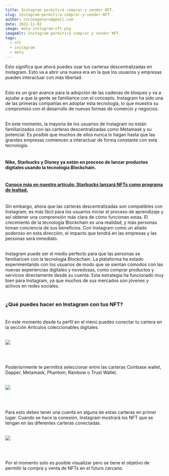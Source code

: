 ```yaml
---
title: Instagram permitirá comprar y vender NFT.
slug: Instagram-permitira-comprar-y-vender-NFT
author: coronagenaro@gmail.com
date: 2022-11-02
image: meta-instagram-nft.png
imageAlt: Instagram permitirá comprar y vender NFT.
tags:
  - nft
  - instagram
  - meta
---
```

<!--StartFragment-->

Esto significa que ahora puedes usar tus carteras descentralizadas en Instagram. Esto va a abrir una nueva era en la que los usuarios y empresas pueden interactuar con más libertad.<br/><br/>

Esto es un gran avance para la adopción de las cadenas de bloques y va a ayudar a que la gente se familiarice con el concepto. Instagram ha sido una de las primeras compañías en adoptar esta tecnología, lo que muestra su compromiso con el desarrollo de nuevas formas de comercio y negocios.<br/><br/>

En este momento, la mayoría de los usuarios de Instagram no están familiarizados con las carteras descentralizadas como Metamask y su potencial. Es posible que muchos de ellos nunca lo hagan hasta que las grandes empresas comiencen a interactuar de forma constante con esta tecnología.<br/><br/>

#### **Nike, Starbucks y Disney ya están en proceso de lanzar productos digitales usando la tecnología Blockchain.<br/><br/>**

#### **[Conoce más en nuestro artículo: Starbucks lanzará NFTs como programa de lealtad.](https://www.oasisfinanciero.mx/blog/2022-11-14/starbucks-lanzara-nfts-como-programa-de-lealtad/)<br/><br/>**

[](https://www.oasisfinanciero.mx/blog/2022-11-14/starbucks-lanzara-nfts-como-programa-de-lealtad/)<!--EndFragment-->

Sin embargo, ahora que las carteras descentralizadas son compatibles con Instagram, es más fácil para los usuarios iniciar el proceso de aprendizaje y así obtener una comprensión más clara de cómo funcionan estas. El crecimiento de la tecnología Blockchain es una realidad, y más personas toman conciencia de sus beneficios. Con Instagram como un aliado poderoso en esta dirección, el impacto que tendrá en las empresas y las personas será inmediato.<br/><br/>

Instagram puede ser el medio perfecto para que las personas se familiaricen con la tecnología Blockchain. La plataforma ha estado experimentando con los usuarios de modo que se sientan cómodos con las nuevas experiencias digitales y novedosas, como comprar productos y servicios directamente desde su cuenta. Esta estrategia ha funcionado muy bien para Instagram, ya que muchos de sus mercados son jóvenes y activos en redes sociales.<br/><br/>

### **¿Qué puedes hacer en Instagram con tus NFT?<br/><br/>**

En este momento desde tu perfil en el menú puedes conectar tu cartera en la sección Artículos coleccionables digitales.<br/><br/>

![](instagram-art-coleccionables.jpg)

<br/><br/>



Posteriormente te permitirá seleccionar entre las carteras Coinbase wallet, Dapper, Metamask, Phantom, Rainbow o Trust Wallet.<br/><br/>



![](instagram-art-coleccionables1.jpg)

<br/><br/>



Para esto debes tener una cuenta en alguna de estas carteras en primer lugar. Cuando se hace la conexión, Instagram mostrará los NFT que se tengan en las diferentes carteras conectadas.<br/><br/>



![](instagram-art-coleccionables2.jpg)

<br/><br/>



Por el momento solo es posible visualizar pero se tiene el objetivo de permitir la compra y venta de NFTs en el futuro cercano.<br/><br/>

<!--EndFragment-->